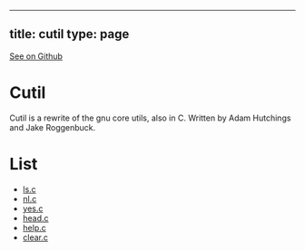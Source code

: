 
---
title: cutil
type: page
---

[See on Github](https://github.com/jakeroggenbuck/cutil/)

# Cutil
Cutil is a rewrite of the gnu core utils, also in C. Written by Adam Hutchings and Jake Roggenbuck.

# List
- [ls.c](src/ls.c)
- [nl.c](src/nl.c)
- [yes.c](src/yes.c)
- [head.c](src/head.c)
- [help.c](src/help.c)
- [clear.c](src/clear.c)
